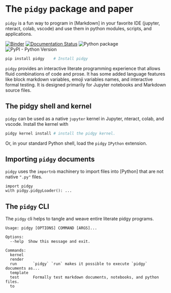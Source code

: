 # The `pidgy` package and paper

`pidgy` is a fun way to program in [Markdown] in your favorite IDE (jupyter, nteract, colab, vscode) and use them in python modules, scripts, and applications.

[![Binder](https://mybinder.org/badge_logo.svg)](https://mybinder.org/v2/gh/deathbeds/pidgy/master?urlpath=lab)
[![Documentation Status](https://readthedocs.org/projects/pidgy/badge/?version=latest)](https://pidgin-notebook.readthedocs.io/en/latest/?badge=latest)
![Python package](https://github.com/deathbeds/pidgy/workflows/Python%20package/badge.svg)
![PyPI - Python Version](https://img.shields.io/pypi/pyversions/pidgy)

```bash
pip install pidgy    # Install pidgy
```

`pidgy` provides an interactive literate programming experience that allows fluid combinations of code and prose. It has some added language features like block markdown variables, emoji variables names, and interactive formal testing. It is designed primarily for Jupyter notebooks and Markdown source files.

## The pidgy shell and kernel

`pidgy` can be used as a native `jupyter` kernel in Jupyter, nteract, colab, and vscode. Install the kernel with

```bash
pidgy kernel install # install the pidgy kernel.
```

Or, in your standard Python shell, load the `pidgy` `IPython` extension.

## Importing `pidgy` documents

`pidgy` uses the `importnb` machinery to import files into [Python] that are not native `".py"` files.

    import pidgy
    with pidgy.pidgyLoader(): ...

## The `pidgy` CLI

The `pidgy` cli helps to tangle and weave entire literate pidgy programs.

```text
Usage: pidgy [OPTIONS] COMMAND [ARGS]...

Options:
  --help  Show this message and exit.

Commands:
  kernel
  render
  run       `pidgy` `run` makes it possible to execute `pidgy` documents as...
  template
  test      Formally test markdown documents, notebooks, and python files.
  to
```
